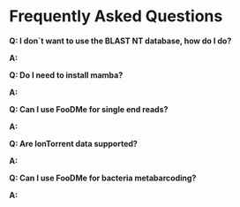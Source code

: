 # Frequently Asked Questions

**Q: I don´t want to use the BLAST NT database, how do I do?**

**A:** 

**Q: Do I need to install mamba?**

**A:** 

**Q: Can I use FooDMe for single end reads?**

**A:**

**Q: Are IonTorrent data supported?**

**A:**

**Q: Can I use FooDMe for bacteria metabarcoding?**

**A:**
